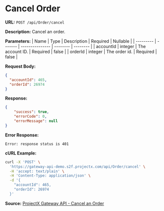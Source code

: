 # Cancel Order

**URL:** `POST /api/Order/cancel`

**Description:** Cancel an order.

**Parameters:**
| Name      | Type    | Description     | Required | Nullable |
| --------- | ------- | --------------- | -------- | -------- |
| accountId | integer | The account ID. | Required | false    |
| orderId   | integer | The order id.   | Required | false    |

**Request Body:**
```json
{
  "accountId": 465,
  "orderId": 26974
}
```

**Response:**
```json
{
    "success": true,
    "errorCode": 0,
    "errorMessage": null
}
```

**Error Response:**
```
Error: response status is 401
```

**cURL Example:**
```bash
curl -X 'POST' \
  'https://gateway-api-demo.s2f.projectx.com/api/Order/cancel' \
  -H 'accept: text/plain' \
  -H 'Content-Type: application/json' \
  -d '{
    "accountId": 465,
    "orderId": 26974
  }'
```

**Source:** [ProjectX Gateway API - Cancel an Order](https://gateway.docs.projectx.com/docs/api-reference/order/order-cancel)
